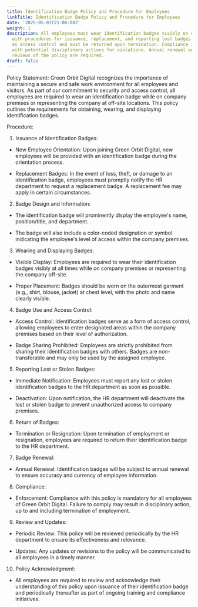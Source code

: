 ```yaml
---
title: Identification Badge Policy and Procedure for Employees
linkTitle: Identification Badge Policy and Procedure for Employees
date: '2025-05-01T21:06:00Z'
weight: 1
description: All employees must wear identification badges visibly on company premises,
  with procedures for issuance, replacement, and reporting lost badges. Badges serve
  as access control and must be returned upon termination. Compliance is mandatory,
  with potential disciplinary actions for violations. Annual renewal and periodic
  reviews of the policy are required.
draft: false
---
```



Policy Statement:
Green Orbit Digital recognizes the importance of maintaining a secure and safe work environment for all employees and visitors. As part of our commitment to security and access control, all employees are required to wear an identification badge while on company premises or representing the company at off-site locations. This policy outlines the requirements for obtaining, wearing, and displaying identification badges.

Procedure:

1. Issuance of Identification Badges:

- New Employee Orientation: Upon joining Green Orbit Digital, new employees will be provided with an identification badge during the orientation process.

- Replacement Badges: In the event of loss, theft, or damage to an identification badge, employees must promptly notify the HR department to request a replacement badge. A replacement fee may apply in certain circumstances.

2. Badge Design and Information:

- The identification badge will prominently display the employee's name, position/title, and department.

- The badge will also include a color-coded designation or symbol indicating the employee's level of access within the company premises.

3. Wearing and Displaying Badges:

- Visible Display: Employees are required to wear their identification badges visibly at all times while on company premises or representing the company off-site.

- Proper Placement: Badges should be worn on the outermost garment (e.g., shirt, blouse, jacket) at chest level, with the photo and name clearly visible.

4. Badge Use and Access Control:

- Access Control: Identification badges serve as a form of access control, allowing employees to enter designated areas within the company premises based on their level of authorization.

- Badge Sharing Prohibited: Employees are strictly prohibited from sharing their identification badges with others. Badges are non-transferable and may only be used by the assigned employee.

5. Reporting Lost or Stolen Badges:

- Immediate Notification: Employees must report any lost or stolen identification badges to the HR department as soon as possible.

- Deactivation: Upon notification, the HR department will deactivate the lost or stolen badge to prevent unauthorized access to company premises.

6. Return of Badges:

- Termination or Resignation: Upon termination of employment or resignation, employees are required to return their identification badge to the HR department.

7. Badge Renewal:

- Annual Renewal: Identification badges will be subject to annual renewal to ensure accuracy and currency of employee information.

8. Compliance:

- Enforcement: Compliance with this policy is mandatory for all employees of Green Orbit Digital. Failure to comply may result in disciplinary action, up to and including termination of employment.

9. Review and Updates:

- Periodic Review: This policy will be reviewed periodically by the HR department to ensure its effectiveness and relevance.

- Updates: Any updates or revisions to the policy will be communicated to all employees in a timely manner.

10. Policy Acknowledgment:

- All employees are required to review and acknowledge their understanding of this policy upon issuance of their identification badge and periodically thereafter as part of ongoing training and compliance initiatives.
